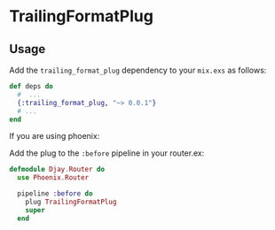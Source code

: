 TrailingFormatPlug
==================

## Usage

Add the `trailing_format_plug` dependency to your `mix.exs` as follows:

```elixir
def deps do
  #  ...
  {:trailing_format_plug, "~> 0.0.1"}
  # ...
end
```

If you are using phoenix:

Add the plug to the `:before` pipeline in your router.ex:

```elixir
defmodule Djay.Router do
  use Phoenix.Router

  pipeline :before do
    plug TrailingFormatPlug
    super
  end
```

